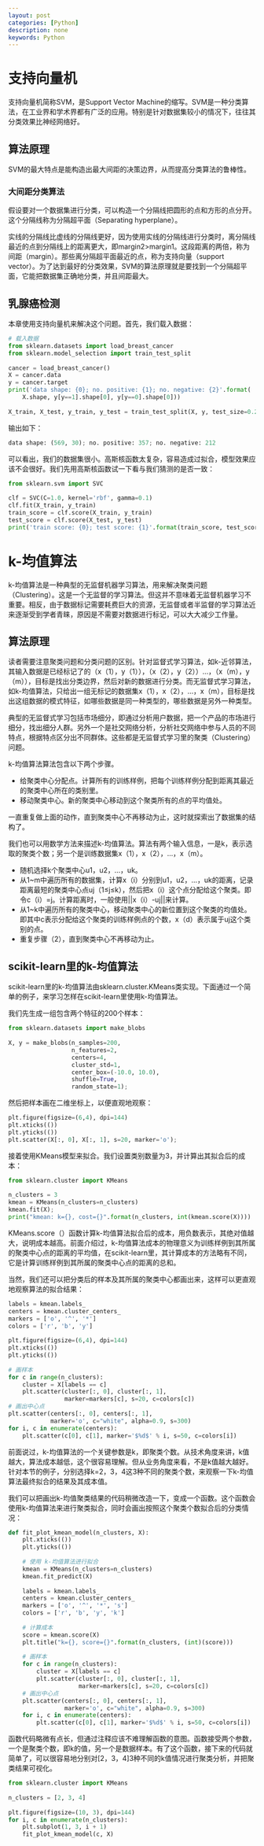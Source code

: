 ```yaml
---
layout: post
categories: [Python]
description: none
keywords: Python
---
```

# 支持向量机
支持向量机简称SVM，是Support Vector Machine的缩写。SVM是一种分类算法，在工业界和学术界都有广泛的应用。特别是针对数据集较小的情况下，往往其分类效果比神经网络好。

## 算法原理
SVM的最大特点是能构造出最大间距的决策边界，从而提高分类算法的鲁棒性。

### 大间距分类算法
假设要对一个数据集进行分类，可以构造一个分隔线把圆形的点和方形的点分开。这个分隔线称为分隔超平面（Separating hyperplane）。

实线的分隔线比虚线的分隔线更好，因为使用实线的分隔线进行分类时，离分隔线最近的点到分隔线上的距离更大，即margin2>margin1。这段距离的两倍，称为间距（margin）。那些离分隔超平面最近的点，称为支持向量（support vector）。为了达到最好的分类效果，SVM的算法原理就是要找到一个分隔超平面，它能把数据集正确地分类，并且间距最大。

## 乳腺癌检测

本章使用支持向量机来解决这个问题。首先，我们载入数据：
```python
# 载入数据
from sklearn.datasets import load_breast_cancer
from sklearn.model_selection import train_test_split
 
cancer = load_breast_cancer()
X = cancer.data
y = cancer.target
print('data shape: {0}; no. positive: {1}; no. negative: {2}'.format(
    X.shape, y[y==1].shape[0], y[y==0].shape[0]))
 
X_train, X_test, y_train, y_test = train_test_split(X, y, test_size=0.2)
```
输出如下：
```python
data shape: (569, 30); no. positive: 357; no. negative: 212
```
可以看出，我们的数据集很小。高斯核函数太复杂，容易造成过拟合，模型效果应该不会很好。我们先用高斯核函数试一下看与我们猜测的是否一致：

```python
from sklearn.svm import SVC
 
clf = SVC(C=1.0, kernel='rbf', gamma=0.1)
clf.fit(X_train, y_train)
train_score = clf.score(X_train, y_train)
test_score = clf.score(X_test, y_test)
print('train score: {0}; test score: {1}'.format(train_score, test_score))
```


# k-均值算法
k-均值算法是一种典型的无监督机器学习算法，用来解决聚类问题（Clustering）。这是一个无监督的学习算法。但这并不意味着无监督机器学习不重要。相反，由于数据标记需要耗费巨大的资源，无监督或者半监督的学习算法近来逐渐受到学者青睐，原因是不需要对数据进行标记，可以大大减少工作量。

## 算法原理
读者需要注意聚类问题和分类问题的区别。针对监督式学习算法，如k-近邻算法，其输入数据是已经标记了的（x（1），y（1）），（x（2），y（2））…，（x（m），y（m）），目标是找出分类边界，然后对新的数据进行分类。而无监督式学习算法，如k-均值算法，只给出一组无标记的数据集x（1），x（2），…，x（m），目标是找出这组数据的模式特征，如哪些数据是同一种类型的，哪些数据是另外一种类型。

典型的无监督式学习包括市场细分，即通过分析用户数据，把一个产品的市场进行细分，找出细分人群。另外一个是社交网络分析，分析社交网络中参与人员的不同特点，根据特点区分出不同群体。这些都是无监督式学习里的聚类（Clustering）问题。

k-均值算法算法包含以下两个步骤。
- 给聚类中心分配点。计算所有的训练样例，把每个训练样例分配到距离其最近的聚类中心所在的类别里。
- 移动聚类中心。新的聚类中心移动到这个聚类所有的点的平均值处。

一直重复做上面的动作，直到聚类中心不再移动为止，这时就探索出了数据集的结构了。

我们也可以用数学方法来描述k-均值算法。算法有两个输入信息，一是k，表示选取的聚类个数；另一个是训练数据集x（1），x（2），…，x（m）。
- 随机选择k个聚类中心u1，u2，…，uk。
- 从1~m中遍历所有的数据集，计算x（i）分别到u1，u2，…，uk的距离，记录距离最短的聚类中心点uj（1≤j≤k），然后把x（i）这个点分配给这个聚类。即令c（i）=j。计算距离时，一般使用||x（i）-uj||来计算。
- 从1~k中遍历所有的聚类中心，移动聚类中心的新位置到这个聚类的均值处。即其中c表示分配给这个聚类的训练样例点的个数，x（d）表示属于uj这个类别的点。
- 重复步骤（2），直到聚类中心不再移动为止。

## scikit-learn里的k-均值算法
scikit-learn里的k-均值算法由sklearn.cluster.KMeans类实现。下面通过一个简单的例子，来学习怎样在scikit-learn里使用k-均值算法。

我们先生成一组包含两个特征的200个样本：
```python
from sklearn.datasets import make_blobs
 
X, y = make_blobs(n_samples=200,
                  n_features=2,
                  centers=4,
                  cluster_std=1,
                  center_box=(-10.0, 10.0),
                  shuffle=True,
                  random_state=1);
```

然后把样本画在二维坐标上，以便直观地观察：
```python
plt.figure(figsize=(6,4), dpi=144)
plt.xticks(())
plt.yticks(())
plt.scatter(X[:, 0], X[:, 1], s=20, marker='o');
```

接着使用KMeans模型来拟合。我们设置类别数量为3，并计算出其拟合后的成本：

```python
from sklearn.cluster import KMeans
 
n_clusters = 3
kmean = KMeans(n_clusters=n_clusters)
kmean.fit(X);
print("kmean: k={}, cost={}".format(n_clusters, int(kmean.score(X))))
```

KMeans.score（）函数计算k-均值算法拟合后的成本，用负数表示，其绝对值越大，说明成本越高。前面介绍过，k-均值算法成本的物理意义为训练样例到其所属的聚类中心点的距离的平均值，在scikit-learn里，其计算成本的方法略有不同，它是计算训练样例到其所属的聚类中心点的距离的总和。

当然，我们还可以把分类后的样本及其所属的聚类中心都画出来，这样可以更直观地观察算法的拟合结果：
```python
labels = kmean.labels_
centers = kmean.cluster_centers_
markers = ['o', '^', '*']
colors = ['r', 'b', 'y']
 
plt.figure(figsize=(6,4), dpi=144)
plt.xticks(())
plt.yticks(())
 
# 画样本
for c in range(n_clusters):
    cluster = X[labels == c]
    plt.scatter(cluster[:, 0], cluster[:, 1],
                marker=markers[c], s=20, c=colors[c])
# 画出中心点
plt.scatter(centers[:, 0], centers[:, 1],
            marker='o', c="white", alpha=0.9, s=300)
for i, c in enumerate(centers):
    plt.scatter(c[0], c[1], marker='$%d$' % i, s=50, c=colors[i])
```
前面说过，k-均值算法的一个关键参数是k，即聚类个数。从技术角度来讲，k值越大，算法成本越低，这个很容易理解。但从业务角度来看，不是k值越大越好。针对本节的例子，分别选择k=2，3，4这3种不同的聚类个数，来观察一下k-均值算法最终拟合的结果及其成本值。

我们可以把画出k-均值聚类结果的代码稍微改造一下，变成一个函数。这个函数会使用k-均值算法来进行聚类拟合，同时会画出按照这个聚类个数拟合后的分类情况：
```python
def fit_plot_kmean_model(n_clusters, X):
    plt.xticks(())
    plt.yticks(())
 
    # 使用 k-均值算法进行拟合
    kmean = KMeans(n_clusters=n_clusters)
    kmean.fit_predict(X)
 
    labels = kmean.labels_
    centers = kmean.cluster_centers_
    markers = ['o', '^', '*', 's']
    colors = ['r', 'b', 'y', 'k']
 
    # 计算成本
    score = kmean.score(X)
    plt.title("k={}, score={}".format(n_clusters, (int)(score)))
 
    # 画样本
    for c in range(n_clusters):
        cluster = X[labels == c]
        plt.scatter(cluster[:, 0], cluster[:, 1],
                    marker=markers[c], s=20, c=colors[c])
    # 画出中心点
    plt.scatter(centers[:, 0], centers[:, 1],
                marker='o', c="white", alpha=0.9, s=300)
    for i, c in enumerate(centers):
        plt.scatter(c[0], c[1], marker='$%d$' % i, s=50, c=colors[i])
```
函数代码略微有点长，但通过注释应该不难理解函数的意图。函数接受两个参数，一个是聚类个数，即k的值，另一个是数据样本。有了这个函数，接下来的代码就简单了，可以很容易地分别对[2，3，4]3种不同的k值情况进行聚类分析，并把聚类结果可视化。

```python
from sklearn.cluster import KMeans
 
n_clusters = [2, 3, 4]
 
plt.figure(figsize=(10, 3), dpi=144)
for i, c in enumerate(n_clusters):
    plt.subplot(1, 3, i + 1)
    fit_plot_kmean_model(c, X)
```